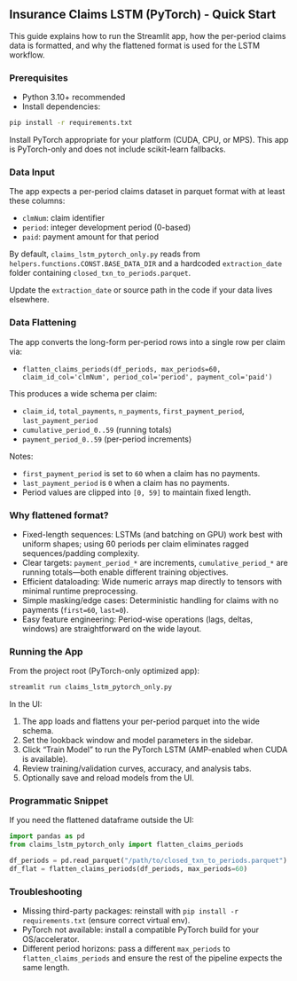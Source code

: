## Insurance Claims LSTM (PyTorch) - Quick Start

This guide explains how to run the Streamlit app, how the per-period claims data is formatted, and why the flattened format is used for the LSTM workflow.

### Prerequisites

- Python 3.10+ recommended
- Install dependencies:

```bash
pip install -r requirements.txt
```

Install PyTorch appropriate for your platform (CUDA, CPU, or MPS). This app is PyTorch-only and does not include scikit-learn fallbacks.

### Data Input

The app expects a per-period claims dataset in parquet format with at least these columns:

- `clmNum`: claim identifier
- `period`: integer development period (0-based)
- `paid`: payment amount for that period

By default, `claims_lstm_pytorch_only.py` reads from `helpers.functions.CONST.BASE_DATA_DIR` and a hardcoded `extraction_date` folder containing `closed_txn_to_periods.parquet`.

Update the `extraction_date` or source path in the code if your data lives elsewhere.

### Data Flattening

The app converts the long-form per-period rows into a single row per claim via:

- `flatten_claims_periods(df_periods, max_periods=60, claim_id_col='clmNum', period_col='period', payment_col='paid')`

This produces a wide schema per claim:

- `claim_id`, `total_payments`, `n_payments`, `first_payment_period`, `last_payment_period`
- `cumulative_period_0..59` (running totals)
- `payment_period_0..59` (per-period increments)

Notes:
- `first_payment_period` is set to `60` when a claim has no payments.
- `last_payment_period` is `0` when a claim has no payments.
- Period values are clipped into `[0, 59]` to maintain fixed length.

### Why flattened format?

- Fixed-length sequences: LSTMs (and batching on GPU) work best with uniform shapes; using 60 periods per claim eliminates ragged sequences/padding complexity.
- Clear targets: `payment_period_*` are increments, `cumulative_period_*` are running totals—both enable different training objectives.
- Efficient dataloading: Wide numeric arrays map directly to tensors with minimal runtime preprocessing.
- Simple masking/edge cases: Deterministic handling for claims with no payments (`first=60`, `last=0`).
- Easy feature engineering: Period-wise operations (lags, deltas, windows) are straightforward on the wide layout.

### Running the App

From the project root (PyTorch-only optimized app):

```bash
streamlit run claims_lstm_pytorch_only.py
```

In the UI:

1. The app loads and flattens your per-period parquet into the wide schema.
2. Set the lookback window and model parameters in the sidebar.
3. Click “Train Model” to run the PyTorch LSTM (AMP-enabled when CUDA is available).
4. Review training/validation curves, accuracy, and analysis tabs.
5. Optionally save and reload models from the UI.

### Programmatic Snippet

If you need the flattened dataframe outside the UI:

```python
import pandas as pd
from claims_lstm_pytorch_only import flatten_claims_periods

df_periods = pd.read_parquet("/path/to/closed_txn_to_periods.parquet")
df_flat = flatten_claims_periods(df_periods, max_periods=60)
```

### Troubleshooting

- Missing third-party packages: reinstall with `pip install -r requirements.txt` (ensure correct virtual env).
- PyTorch not available: install a compatible PyTorch build for your OS/accelerator.
- Different period horizons: pass a different `max_periods` to `flatten_claims_periods` and ensure the rest of the pipeline expects the same length.



